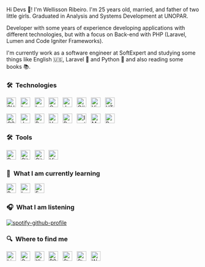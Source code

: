 Hi Devs 🖖! I'm Wellisson Ribeiro. I'm 25 years old, married, and father of two little girls.
Graduated in Analysis and Systems Development at UNOPAR.

Developer with some years of experience developing applications with different technologies,
but with a focus on Back-end with PHP (Laravel, Lumen and Code Igniter Frameworks).

I'm currently work as a software engineer at SoftExpert and studying some things like English 🇺🇸, Laravel 🐘 and Python 🐍 and also reading some books 📚.

### 🛠  Technologies

[<img alt="PHP" src="https://img.shields.io/badge/PHP-000?logo=php&logoColor=#23777BB4" height="25"/>][tech_tools_anchor]
&nbsp;
[<img alt="Laravel" src="https://img.shields.io/badge/Laravel-000?&logo=laravel&logoColor=#23FF2D20" height="25"/>][tech_tools_anchor]
&nbsp;
[<img alt="Lumen" src="https://img.shields.io/badge/Lumen-000?&logo=laravel&logoColor=#23FF2D20" height="25"/>][tech_tools_anchor]
&nbsp;
[<img alt="Code Igniter" src="https://img.shields.io/badge/Code Igniter-000?logo=codeigniter&logoColor=#EF4223" height="25"/>][tech_tools_anchor]
&nbsp;
[<img alt="JavaScript logo" src="https://img.shields.io/badge/JavaScript-000?logo=Javascript&logoColor=F7DF1E" title="JavaScript" height="25" />][tech_tools_anchor]
&nbsp;
[<img alt="C#" src="https://img.shields.io/badge/C%23-000?logo=c-sharp&logoColor=23563D7C" title="C#" height="25" />][tech_tools_anchor]
&nbsp;
[<img alt="Visual Basic" src="https://img.shields.io/badge/Visual Basic-000?logo=visual%20studio&logoColor=2A82BA" title="Visual Basic" height="25" />][tech_tools_anchor]
&nbsp;
[<img alt="HTML logo"  src="https://img.shields.io/badge/HTML-000?logo=html5&logoColor=E34F26" title="HTML5" height="25" />][tech_tools_anchor]

[<img alt="CSS3 logo" src="https://img.shields.io/badge/CSS-000?logo=css3&logoColor=1572B6" title="CSS" height="25" />][tech_tools_anchor]
&nbsp;
[<img alt="Jquery" src="https://img.shields.io/badge/jQuery-000?logo=jquery&logoColor=1572B6" height="25"/>][tech_tools_anchor]
&nbsp;
[<img alt="React Native" src="https://img.shields.io/badge/React-000?logo=react&logoColor=61DAFB" title="React" height="25" />][tech_tools_anchor]
&nbsp;
[<img alt="Vue.js" src="https://img.shields.io/badge/Vue.js-000?logo=vue.js&logoColor=4FC08D" height="25" />][tech_tools_anchor]
&nbsp;
[<img alt="Bootstrap" src="https://img.shields.io/badge/Bootstrap-000?logo=bootstrap&logoColor=#23563D7C" height="25"/>][tech_tools_anchor]
&nbsp;
[<img alt="Ionic" src="https://img.shields.io/badge/Ionic-000?logo=ionic&logoColor=#3880FF" height="25"/>][tech_tools_anchor]
&nbsp;
[<img alt="MySQL" src="https://img.shields.io/badge/MySQL-000?logo=mysql&logoColor=#00000F" height="25"/>][tech_tools_anchor]
&nbsp;
[<img alt="Postgres" src ="https://img.shields.io/badge/Postgres-000?logo=postgresql&logoColor=#23316192" height="25"/>][tech_tools_anchor]
&nbsp;

### 🛠  Tools
[<img alt="Docker" src="https://img.shields.io/badge/Docker-000?logo=docker&logoColor=#1572B6" height="25"/>][tech_tools_anchor]
&nbsp;
[<img alt="GitHub" src="https://img.shields.io/badge/Github-000?logo=github&logoColor=white" height="25"/>][tech_tools_anchor]
&nbsp;
[<img alt="GitHub Actions" src="https://img.shields.io/badge/Github Actions-000?logo=githubactions&logoColor=white" height="25"/>][tech_tools_anchor]
&nbsp;
[<img src="https://img.shields.io/badge/VS%20Code-000?logo=visual-studio-code&logoColor=007ACC" alt="Visual Studio Code logo" title="Visual Studio Code" height="25" />][tech_tools_anchor]
&nbsp;

### 📖  What I am currently learning

[<img alt="Python" src="https://img.shields.io/badge/Python-000?&logo=python&logoColor=#2314354C" height="25"/>][tech_tools_anchor]
&nbsp;
[<img alt="Laravel" src="https://img.shields.io/badge/Laravel-000?&logo=laravel&logoColor=#23FF2D20" height="25"/>][tech_tools_anchor]
&nbsp;
[<img alt="English" src="https://img.shields.io/badge/English-000" height="25"/>][tech_tools_anchor]
&nbsp;

### 🎧  What I am listening

[![spotify-github-profile](https://spotify-github-profile.vercel.app/api/view?uid=itd9eq7e1e947txikhoq350jh&cover_image=true&theme=novatorem)](https://github.com/kittinan/spotify-github-profile)

### 🔍  Where to find me

[<img src="https://img.shields.io/badge/LinkedIn-000?logo=linkedin&logoColor=0077B5" alt="LinkedIn logo" title="LinkedIn" height="25" />](https://www.linkedin.com/in/wellisson-ribeiro)
&nbsp;
[<img src="https://img.shields.io/badge/Gmail-000?logo=gmail&logoColor=#D14836" alt="Gmail" title="Gmail" height="25" />](mailto:welleh10@gmail.com)
&nbsp;
[<img src="https://img.shields.io/badge/Xbox-000?logo=xbox&logoColor=107C10" alt="Xbox Live" title="Xbox Live" height="25" />](Wbrucewayne)
&nbsp;
[<img src="https://img.shields.io/badge/PlayStation-000?logo=Playstation&logoColor=#003791" alt="PSN" title="PSN" height="25" />](https://psnprofiles.com/wriibeiro)
&nbsp;
[<img src="https://img.shields.io/badge/Steam-000?logo=steam&logoColor=white" alt="Steam" title="Steam" height="25" />](https://steamcommunity.com/id/bruuuuuce/)
&nbsp;
[<img src="https://img.shields.io/badge/Counter_Strike-000?logo=counter-strike&logoColor=#000000" alt="Steam" title="Steam" height="25" />](https://csgo-stats.com/player/bruuuuuce)
&nbsp;
[<img src="https://img.shields.io/badge/Personal Website-000?logo=wordpress&logoColor=#000000" alt="Website" title="Website" height="25" />](https://www.wribeiiro.com/)

[tech_tools_anchor]: #bonjour--
